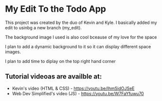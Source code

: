 # My Edit To the Todo App

This project was created by the duo of Kevin and Kyle. I basically added my edit to usinbg a new branch (my_edit).

The background image I used is also cool bceause of my love for the space

I plan to add a dynamic background to it so it can display different space images.

I plan to add time to diplay on the top right hand corner

## Tutorial videoas are availble at:
- Kevin's video (HTML & CSS) - https://youtu.be/IhmSidOJSeE
- Web Dev Simplified's video (JS) - https://youtu.be/W7FaYfuwu70  
